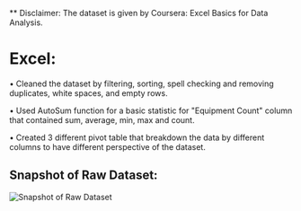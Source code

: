 ** Disclaimer: The dataset is given by Coursera: Excel Basics for Data Analysis.

# Excel:

•	Cleaned the dataset by filtering, sorting, spell checking and removing duplicates, white spaces, and empty rows.

•	Used AutoSum function for a basic statistic for "Equipment Count" column that contained sum, average, min, max and count.

•	Created 3 different pivot table that breakdown the data by different columns to have different perspective of the dataset.

## Snapshot of Raw Dataset:

![Snapshot of Raw Dataset](https://user-images.githubusercontent.com/55895245/103471423-2e080f00-4d4e-11eb-95ea-2a9cd7b091c6.png)

